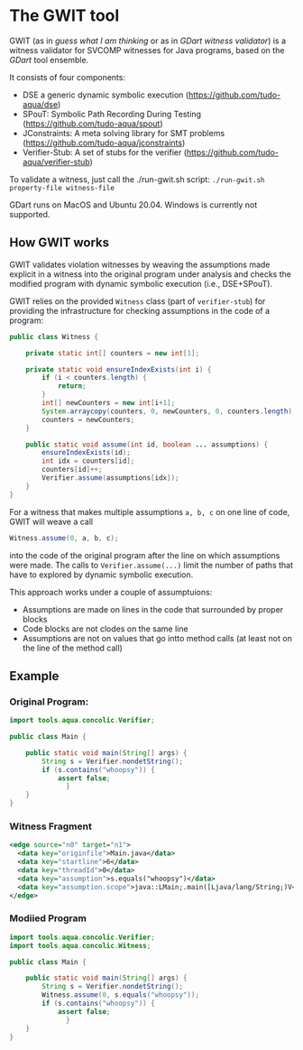 # The GWIT tool

GWIT (as in *guess what I am thinking* or as in *GDart witness validator*) 
is a witness validator for SVCOMP witnesses for Java programs,
based on the *GDart* tool ensemble.

It consists of four components:
- DSE a generic dynamic symbolic execution (https://github.com/tudo-aqua/dse)
- SPouT: Symbolic Path Recording During Testing (https://github.com/tudo-aqua/spout)
- JConstraints: A meta solving library for SMT problems (https://github.com/tudo-aqua/jconstraints)
- Verifier-Stub: A set of stubs for the verifier (https://github.com/tudo-aqua/verifier-stub)

To validate a witness, just call the ./run-gwit.sh script:
`./run-gwit.sh property-file witness-file`

GDart runs on MacOS and Ubuntu 20.04. Windows is currently not supported.

## How GWIT works

GWIT validates violation witnesses by weaving the assumptions made explicit in
a witness into the original program under analysis and checks the modified program 
with dynamic symbolic execution (i.e., DSE+SPouT).

GWIT relies on the provided ```Witness``` class (part of ```verifier-stub```) for 
providing the infrastructure for checking assumptions in the code of a program:

```java
public class Witness {

	private static int[] counters = new int[1];

	private static void ensureIndexExists(int i) {
		if (i < counters.length) {
			return;
		}
		int[] newCounters = new int[i+1];
		System.arraycopy(counters, 0, newCounters, 0, counters.length);
		counters = newCounters;
	}

	public static void assume(int id, boolean ... assumptions) {
		ensureIndexExists(id);
		int idx = counters[id];
		counters[id]++;
		Verifier.assume(assumptions[idx]);
	}
}
```

For a witness that makes multiple assumptions ```a, b, c``` on one line of code,
GWIT will weave a call 

```java
Witness.assume(0, a, b, c);
```

into the code of the original program after the line on which assumptions were made.
The calls to ```Verifier.assume(...)``` limit the number of paths that have to explored
by dynamic symbolic execution.

This approach works under a couple of assumptuions:

- Assumptions are made on lines in the code that surrounded by proper blocks 
- Code blocks are not clodes on the same line
- Assumptions are not on values that go intto method calls (at least not on 
  the line of the method call) 

## Example

### Original Program:

```java
import tools.aqua.concolic.Verifier;

public class Main {

    public static void main(String[] args) {
        String s = Verifier.nondetString();
        if (s.contains("whoopsy")) {
            assert false;
              }
    }
}
```

### Witness Fragment

```xml
<edge source="n0" target="n1">
  <data key="originfile">Main.java</data>
  <data key="startline">6</data>
  <data key="threadId">0</data>
  <data key="assumption">s.equals("whoopsy")</data>
  <data key="assumption.scope">java::LMain;.main([Ljava/lang/String;)V</data>
</edge> 
```

### Modiied Program

```java
import tools.aqua.concolic.Verifier;
import tools.aqua.concolic.Witness;

public class Main {

    public static void main(String[] args) {
        String s = Verifier.nondetString();
        Witness.assume(0, s.equals("whoopsy"));
        if (s.contains("whoopsy")) {
            assert false;
              }
    }
}
```








